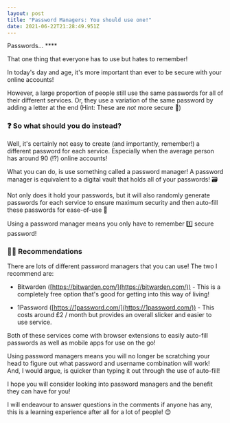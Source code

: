 ```yaml
---
layout: post
title: "Password Managers: You should use one!"
date: 2021-06-22T21:28:49.951Z
---
```

Passwords... \*\*\*\*

That one thing that everyone has to use but hates to remember!

In today's day and age, it's more important than ever to be secure with your online accounts!

However, a large proportion of people still use the same passwords for all of their different services. Or, they use a variation of the same password by adding a letter at the end (Hint: These are *not* more secure 🤭)

### ❓ So what should you do instead?

Well, it's certainly not easy to create (and importantly, remember!) a different password for each service. Especially when the average person has around 90 (⁉️) online accounts!

What you can do, is use something called a password manager! A password manager is equivalent to a digital vault that holds all of your passwords! 🗃

Not only does it hold your passwords, but it will also randomly generate passwords for each service to ensure maximum security and then auto-fill these passwords for ease-of-use 🔑

Using a password manager means you only have to remember 1️⃣ secure password!

### 👨‍💻 Recommendations

There are lots of different password managers that you can use! The two I recommend are:

- Bitwarden ([https://bitwarden.com/](https://bitwarden.com/)) - This is a completely free option that's good for getting into this way of living!

- 1Password ([https://1password.com/](https://1password.com/)) - This costs around £2 / month but provides an overall slicker and easier to use service.

Both of these services come with browser extensions to easily auto-fill passwords as well as mobile apps for use on the go!

Using password managers means you will no longer be scratching your head to figure out what password and username combination will work! And, I would argue, is quicker than typing it out through the use of auto-fill!

I hope you will consider looking into password managers and the benefit they can have for you!

I will endeavour to answer questions in the comments if anyone has any, this is a learning experience after all for a lot of people! 😊